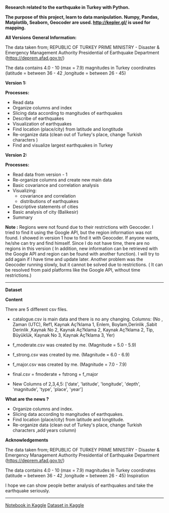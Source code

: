 **Research related to the earthquake in Turkey with Python.**

**The purpose of this project, learn to data manipulation. Numpy, Pandas, Matplotlib, Seaborn, Geocoder are used. http://kepler.gl/ is used for mapping.**


**All Versions**
**General Information:**

The data taken from; REPUBLIC OF TURKEY PRIME MINISTRY - Disaster & Emergency Management Authority Presidential of Earthquake Department (https://deprem.afad.gov.tr/)

The data contains 4.0 - 10 (max = 7.9) magnitudes in Turkey coordinates (latitude = between 36 - 42 ,longitude = between 26 - 45)

**Version 1:**

**Processes:**

- Read data
- Organize columns and index
- Slicing data according to mangitudes of earthquakes
- Describe of earthquakes
- Visualization of earthquakes
- Find location (place/city) from latitude and longtitude
- Re-organize data (clean out of Turkey's place, change Turkish characters )
- Find and visualize largest earthquakes in Turkey

**Version 2:**

**Processes:**

- Read data from version - 1
- Re-organize columns and create new main data
- Basic covariance and correlation analysis
- Visualizing:
    - covariance and correlation
    - distributions of earthquakes
- Descriptive statements of cities
- Basic analysis of city (Balikesir)
- Summary

**Note :** Regions were not found due to their restrictions with Geocoder. I tried to find it using the Google API, but the region information was not found. I showed in version 1 how to find it with Geocoder. If anyone wants, he/she can try and find himself. Since I do not have time, there are no regions in this version ( In addition, new information can be retrieved with the Google API and region can be found with another function). I will try to add again if I have time and update later. Another problem was the Geocoder running slowly, but it cannot be solved due to restrictions. ( It can be resolved from paid platforms like the Google API, without time restrictions.)

---

**Dataset**

**Content**

There are 5 different csv files.

- catalogue.csv is main data and there is no any changing. Columns:
  (No , Zaman (UTC), Ref1, Kaynak Aç?klama 1, Enlem, Boylam,Derinlik ,Sabit Derinlik ,Kaynak No 2, Kaynak Aç?klama 2, Kaynak Aç?klama 2, Tip, Büyüklük, Kaynak No 3, Kaynak Aç?klama 3, Yer)
- f_moderate.csv was created by me. (Magnitude = 5.0 - 5.9)
- f_strong.csv was created by me. (Magnitude = 6.0 - 6.9)
- f_major.csv was created by me. (Magnitude = 7.0 - 7.9)
- final.csv = fmoderate + fstrong + f_major

- New Columns of 2,3,4,5:
['date', 'latitude', 'longitude', 'depth', 'magnitude', 'type', 'place', 'year']

**What are the news ?**

- Organize columns and index.
- Slicing data according to mangitudes of earthquakes.
- Find location (place/city) from latitude and longtitude.
- Re-organize data (clean out of Turkey's place, change Turkish characters ,add years column)

**Acknowledgements**

The data taken from; REPUBLIC OF TURKEY PRIME MINISTRY - Disaster & Emergency Management Authority Presidential of Earthquake Department (https://deprem.afad.gov.tr/)

The data contains 4.0 - 10 (max = 7.9) magnitudes in Turkey coordinates (latitude = between 36 - 42 ,longitude = between 26 - 45)
Inspiration

I hope we can show people better analysis of earthquakes and take the earthquake seriously.

---

[Notebook in Kaggle](https://www.kaggle.com/taygunkara/earthquakes-in-turkey)
[Dataset in Kaggle](https://www.kaggle.com/taygunkara/earthquakes-of-republic-of-turkey)
